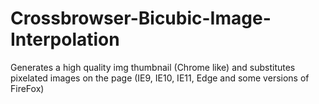 # Crossbrowser-Bicubic-Image-Interpolation
Generates a high quality img thumbnail (Chrome like) and substitutes pixelated images on the page (IE9, IE10, IE11, Edge and some versions of FireFox)
